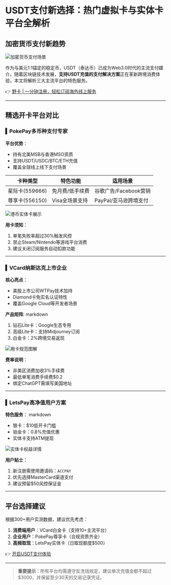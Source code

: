 # USDT支付新选择：热门虚拟卡与实体卡平台全解析

## 加密货币支付新趋势

![加密货币支付场景](https://bbtdd.com/wp-content/uploads/img/7244701703041292.webp)

作为与美元1:1锚定的稳定币，USDT（泰达币）已成为Web3.0时代的主流支付媒介。随着区块链技术发展，**支持USDT充值的支付解决方案**正在革新跨境消费体验，本文将解析三大主流平台的特色服务。

👉 [野卡 | 一分钟注册，轻松订阅海外线上服务](https://bbtdd.com/yeka)

---

## 精选开卡平台对比

### ▍PokePay多币种支付专家
**平台优势**：
- 持有北美MSB与香港MSO资质
- 支持USDT/USDC/BTC/ETH充值
- 覆盖全球线上线下支付场景

| 卡种类型       | 特色功能                      | 适用场景                     |
|----------------|------------------------------|-----------------------------|
| 星际卡(559666) | 免月费/低手续费               | 谷歌广告/Facebook营销        |
| 尊享卡(556150) | Visa全场景支持               | PayPal/亚马逊跨境支付       |

![港币实体卡展示](https://bbtdd.com/wp-content/uploads/img/7038608849826.webp)

**用卡须知**：
1. 单笔失败率超过30%触发风控
2. 禁止Steam/Nintendo等游戏平台消费
3. 建议关闭订阅服务自动扣款功能

---

### ▍VCard纳斯达克上市企业
**核心亮点**：
- 美股上市公司WTPay技术加持
- Diamond卡免实名认证特性
- 覆盖Google Cloud等开发者场景

**产品矩阵**:
markdown
1. 钻石Lite卡：Google生态专用
2. 高级Lite卡：支持Midjourney订阅
3. 白金卡：2%跨境交易返现


![用卡规范图解](https://bbtdd.com/wp-content/uploads/img/381925252.webp)

**费率说明**：
- 非美区消费加收3%手续费
- 最低单笔消费手续费$0.2
- 绑定ChatGPT需填写美国地址

---

### ▍LetsPay高净值用户方案
**特色服务**：
markdown
- 银卡：$10低开卡门槛
- 铂金卡：0.8%充值优惠
- 实体卡支持ATM提现


![实体卡权益详情](https://bbtdd.com/wp-content/uploads/img/01474986.webp)

**用户贴士**：
1. 新注册需使用邀请码：`ACCPAY`
2. 优先选择MasterCard渠道支付
3. 建议预留$50风控保证金

---

## 平台选择建议
根据300+用户实测数据，建议优先考虑：
1. **消费端用户**：VCard白金卡（支持10+主流平台）
2. **企业用户**：PokePay尊享卡（合规资质齐全）
3. **高频取现**：LetsPay实体卡（日取现额度$500）

👉 [开启USDT支付体验](https://bbtdd.com/yeka)

---

> **重要提示**：所有平台均需遵守反洗钱规定，建议单次充值金额不超过$3000，并保留至少30天的交易记录凭证。